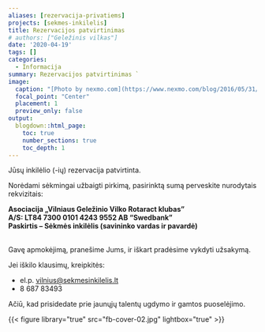 ```yaml
---
aliases: [rezervacija-privatiems]
projects: [sekmes-inkilelis]
title: Rezervacijos patvirtinimas
# authors: ["Geležinis vilkas"]
date: '2020-04-19'
tags: []
categories:
  - Informacija
summary: Rezervacijos patvirtinimas `
image:
  caption: "[Photo by nexmo.com](https://www.nexmo.com/blog/2016/05/31/building-sms-google-sheets-application-aws-lambda-dr)"
  focal_point: "Center"
  placement: 1
  preview_only: false
output:
  blogdown::html_page:
    toc: true
    number_sections: true
    toc_depth: 1
---
```


Jūsų inkilėlio (-ių) rezervacija  patvirtinta.

Norėdami sėkmingai užbaigti pirkimą, pasirinktą sumą perveskite nurodytais rekvizitais:

<b>
Asociacija „Vilniaus Geležinio Vilko Rotaract klubas” <br />
A/S: LT84 7300 0101 4243 9552 AB “Swedbank” <br />
Paskirtis – Sėkmės inkilėlis (savininko vardas ir pavardė) <br />
</b><br/>


Gavę apmokėjimą, pranešime Jums, ir iškart pradėsime vykdyti užsakymą. 

Jei iškilo klausimų, kreipkitės:
- el.p. vilnius@sekmesinkilelis.lt
- 8 687 83493


Ačiū, kad prisidedate prie jaunųjų talentų ugdymo ir gamtos puoselėjimo.

{{< figure library="true" src="fb-cover-02.jpg" lightbox="true" >}}
